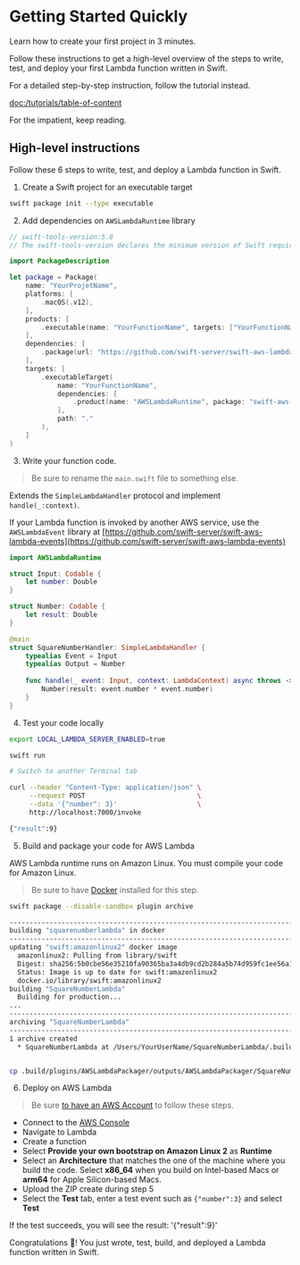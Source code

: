# Getting Started Quickly

Learn how to create your first project in 3 minutes.

Follow these instructions to get a high-level overview of the steps to write, test, and deploy your first Lambda function written in Swift.

For a detailed step-by-step instruction, follow the tutorial instead.

<doc:/tutorials/table-of-content>

For the impatient, keep reading.

## High-level instructions

Follow these 6 steps to write, test, and deploy a Lambda function in Swift.

1. Create a Swift project for an executable target 

```sh
swift package init --type executable 
```

2. Add dependencies on `AWSLambdaRuntime` library 

```swift
// swift-tools-version:5.8
// The swift-tools-version declares the minimum version of Swift required to build this package.

import PackageDescription

let package = Package(
    name: "YourProjetName",
    platforms: [
        .macOS(.v12),
    ],
    products: [
        .executable(name: "YourFunctionName", targets: ["YourFunctionName"]),
    ],
    dependencies: [
        .package(url: "https://github.com/swift-server/swift-aws-lambda-runtime.git", .upToNextMajor(from: "1.0.0-alpha")),
    ],
    targets: [
        .executableTarget(
            name: "YourFunctionName",
            dependencies: [
                .product(name: "AWSLambdaRuntime", package: "swift-aws-lambda-runtime"),
            ],
            path: "."
        ),
    ]
)
```

3. Write your function code.

> Be sure to rename the `main.swift` file to something else.

Extends the `SimpleLambdaHandler` protocol and implement `handle(_:context)`.


If your Lambda function is invoked by another AWS service, use the `AWSLambdaEvent` library at [https://github.com/swift-server/swift-aws-lambda-events](https://github.com/swift-server/swift-aws-lambda-events)

```swift
import AWSLambdaRuntime

struct Input: Codable {
    let number: Double
}

struct Number: Codable {
    let result: Double
}

@main
struct SquareNumberHandler: SimpleLambdaHandler {
    typealias Event = Input
    typealias Output = Number
    
    func handle(_ event: Input, context: LambdaContext) async throws -> Number {
        Number(result: event.number * event.number)
    }
}
```

4. Test your code locally 

```sh
export LOCAL_LAMBDA_SERVER_ENABLED=true

swift run 

# Switch to another Terminal tab

curl --header "Content-Type: application/json" \
     --request POST                            \
     --data '{"number": 3}'                    \
     http://localhost:7000/invoke

{"result":9}
```

5. Build and package your code for AWS Lambda 

AWS Lambda runtime runs on Amazon Linux. You must compile your code for Amazon Linux.

> Be sure to have [Docker](https://docs.docker.com/desktop/install/mac-install/) installed for this step.

```sh
swift package --disable-sandbox plugin archive

-------------------------------------------------------------------------
building "squarenumberlambda" in docker
-------------------------------------------------------------------------
updating "swift:amazonlinux2" docker image
  amazonlinux2: Pulling from library/swift
  Digest: sha256:5b0cbe56e35210fa90365ba3a4db9cd2b284a5b74d959fc1ee56a13e9c35b378
  Status: Image is up to date for swift:amazonlinux2
  docker.io/library/swift:amazonlinux2
building "SquareNumberLambda"
  Building for production...
...
-------------------------------------------------------------------------
archiving "SquareNumberLambda"
-------------------------------------------------------------------------
1 archive created
  * SquareNumberLambda at /Users/YourUserName/SquareNumberLambda/.build/plugins/AWSLambdaPackager/outputs/AWSLambdaPackager/SquareNumberLambda/SquareNumberLambda.zip


cp .build/plugins/AWSLambdaPackager/outputs/AWSLambdaPackager/SquareNumberLambda/SquareNumberLambda.zip ~/Desktop
```

6. Deploy on AWS Lambda

> Be sure [to have an AWS Account](https://docs.aws.amazon.com/accounts/latest/reference/manage-acct-creating.html) to follow these steps.

- Connect to the [AWS Console](https://console.aws.amazon.com)
- Navigate to Lambda 
- Create a function
- Select **Provide your own bootstrap on Amazon Linux 2** as **Runtime**
- Select an **Architecture** that matches the one of the machine where you build the code. Select **x86_64** when you build on Intel-based Macs or **arm64** for Apple Silicon-based Macs.
- Upload the ZIP create during step 5
- Select the **Test** tab, enter a test event such as `{"number":3}` and select **Test**

If the test succeeds, you will see the result: '{"result":9}'


Congratulations 🎉! You just wrote, test, build, and deployed a Lambda function written in Swift.
